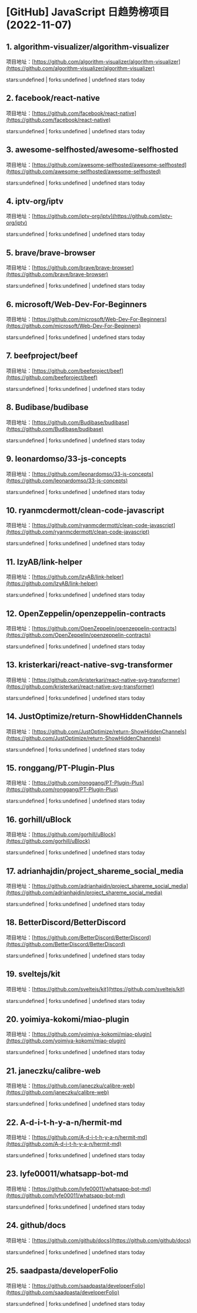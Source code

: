 # [GitHub] JavaScript 日趋势榜项目(2022-11-07)

## 1. algorithm-visualizer/algorithm-visualizer 

项目地址：[https://github.com/algorithm-visualizer/algorithm-visualizer](https://github.com/algorithm-visualizer/algorithm-visualizer)

stars:undefined | forks:undefined | undefined stars today 



## 2. facebook/react-native 

项目地址：[https://github.com/facebook/react-native](https://github.com/facebook/react-native)

stars:undefined | forks:undefined | undefined stars today 



## 3. awesome-selfhosted/awesome-selfhosted 

项目地址：[https://github.com/awesome-selfhosted/awesome-selfhosted](https://github.com/awesome-selfhosted/awesome-selfhosted)

stars:undefined | forks:undefined | undefined stars today 



## 4. iptv-org/iptv 

项目地址：[https://github.com/iptv-org/iptv](https://github.com/iptv-org/iptv)

stars:undefined | forks:undefined | undefined stars today 



## 5. brave/brave-browser 

项目地址：[https://github.com/brave/brave-browser](https://github.com/brave/brave-browser)

stars:undefined | forks:undefined | undefined stars today 



## 6. microsoft/Web-Dev-For-Beginners 

项目地址：[https://github.com/microsoft/Web-Dev-For-Beginners](https://github.com/microsoft/Web-Dev-For-Beginners)

stars:undefined | forks:undefined | undefined stars today 



## 7. beefproject/beef 

项目地址：[https://github.com/beefproject/beef](https://github.com/beefproject/beef)

stars:undefined | forks:undefined | undefined stars today 



## 8. Budibase/budibase 

项目地址：[https://github.com/Budibase/budibase](https://github.com/Budibase/budibase)

stars:undefined | forks:undefined | undefined stars today 



## 9. leonardomso/33-js-concepts 

项目地址：[https://github.com/leonardomso/33-js-concepts](https://github.com/leonardomso/33-js-concepts)

stars:undefined | forks:undefined | undefined stars today 



## 10. ryanmcdermott/clean-code-javascript 

项目地址：[https://github.com/ryanmcdermott/clean-code-javascript](https://github.com/ryanmcdermott/clean-code-javascript)

stars:undefined | forks:undefined | undefined stars today 



## 11. lzyAB/link-helper 

项目地址：[https://github.com/lzyAB/link-helper](https://github.com/lzyAB/link-helper)

stars:undefined | forks:undefined | undefined stars today 



## 12. OpenZeppelin/openzeppelin-contracts 

项目地址：[https://github.com/OpenZeppelin/openzeppelin-contracts](https://github.com/OpenZeppelin/openzeppelin-contracts)

stars:undefined | forks:undefined | undefined stars today 



## 13. kristerkari/react-native-svg-transformer 

项目地址：[https://github.com/kristerkari/react-native-svg-transformer](https://github.com/kristerkari/react-native-svg-transformer)

stars:undefined | forks:undefined | undefined stars today 



## 14. JustOptimize/return-ShowHiddenChannels 

项目地址：[https://github.com/JustOptimize/return-ShowHiddenChannels](https://github.com/JustOptimize/return-ShowHiddenChannels)

stars:undefined | forks:undefined | undefined stars today 



## 15. ronggang/PT-Plugin-Plus 

项目地址：[https://github.com/ronggang/PT-Plugin-Plus](https://github.com/ronggang/PT-Plugin-Plus)

stars:undefined | forks:undefined | undefined stars today 



## 16. gorhill/uBlock 

项目地址：[https://github.com/gorhill/uBlock](https://github.com/gorhill/uBlock)

stars:undefined | forks:undefined | undefined stars today 



## 17. adrianhajdin/project_shareme_social_media 

项目地址：[https://github.com/adrianhajdin/project_shareme_social_media](https://github.com/adrianhajdin/project_shareme_social_media)

stars:undefined | forks:undefined | undefined stars today 



## 18. BetterDiscord/BetterDiscord 

项目地址：[https://github.com/BetterDiscord/BetterDiscord](https://github.com/BetterDiscord/BetterDiscord)

stars:undefined | forks:undefined | undefined stars today 



## 19. sveltejs/kit 

项目地址：[https://github.com/sveltejs/kit](https://github.com/sveltejs/kit)

stars:undefined | forks:undefined | undefined stars today 



## 20. yoimiya-kokomi/miao-plugin 

项目地址：[https://github.com/yoimiya-kokomi/miao-plugin](https://github.com/yoimiya-kokomi/miao-plugin)

stars:undefined | forks:undefined | undefined stars today 



## 21. janeczku/calibre-web 

项目地址：[https://github.com/janeczku/calibre-web](https://github.com/janeczku/calibre-web)

stars:undefined | forks:undefined | undefined stars today 



## 22. A-d-i-t-h-y-a-n/hermit-md 

项目地址：[https://github.com/A-d-i-t-h-y-a-n/hermit-md](https://github.com/A-d-i-t-h-y-a-n/hermit-md)

stars:undefined | forks:undefined | undefined stars today 



## 23. lyfe00011/whatsapp-bot-md 

项目地址：[https://github.com/lyfe00011/whatsapp-bot-md](https://github.com/lyfe00011/whatsapp-bot-md)

stars:undefined | forks:undefined | undefined stars today 



## 24. github/docs 

项目地址：[https://github.com/github/docs](https://github.com/github/docs)

stars:undefined | forks:undefined | undefined stars today 



## 25. saadpasta/developerFolio 

项目地址：[https://github.com/saadpasta/developerFolio](https://github.com/saadpasta/developerFolio)

stars:undefined | forks:undefined | undefined stars today 




